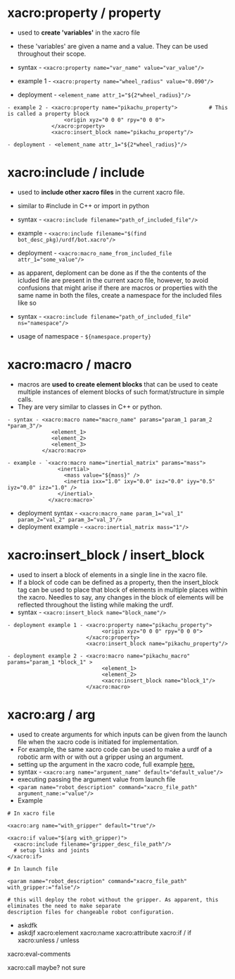 
# xacro:property / property
  - used to **create 'variables'** in the xacro file
  - these 'variables' are given a name and a value. They can be used throughout their scope.
  - syntax - `<xacro:property name="var_name" value="var_value"/>`
  
  - example 1 - `<xacro:property name="wheel_radius" value="0.090"/>`
  - deployment - `<element_name attr_1="${2*wheel_radius}"/>`
  ```
  - example 2 - <xacro:property name="pikachu_property">          # This is called a property block
                    <origin xyz="0 0 0" rpy="0 0 0"> 
                </xacro:property>                           
                <xacro:insert_block name="pikachu_property"/>
  
  - deployment - <element_name attr_1="${2*wheel_radius}"/>
  ```
  
  
# xacro:include / include
  - used to **include other xacro files** in the current xacro file.
  - similar to #include in C++ or import in python
  
  - syntax - `<xacro:include filename="path_of_included_file"/>`
  
  - example - `<xacro:include filename="$(find bot_desc_pkg)/urdf/bot.xacro"/>`
  
  - deployment - `<xacro:macro_name_from_included_file attr_1="some_value"/>`
  
  - as apparent, deploment can be done as if the the contents of the icluded file are 
  present in the current xacro file, however, to avoid confusions that might arise if there are macros or
  properties with the same name in both the files, create a namespace for the included files like so
  
  - syntax - `<xacro:include filename="path_of_included_file" ns="namespace"/>`
  - usage of namespace - `${namespace.property}`
  
  
  
# xacro:macro / macro
  - macros are **used to create element blocks** that can be used to ceate multiple instances of element blocks
  of such format/structure in simple calls.
  - They are very similar to classes in C++ or python.
  ```
  - syntax - <xacro:macro name="macro_name" params="param_1 param_2 *param_3"/>
                <element_1>
                <element_2>
                <element_3>
             </xacro:macro>
             
  - example - `<xacro:macro name="inertial_matrix" params="mass">
                  <inertial>
                    <mass value="${mass}" />
                    <inertia ixx="1.0" ixy="0.0" ixz="0.0" iyy="0.5" iyz="0.0" izz="1.0" />
                  </inertial>
               </xacro:macro>`    
  ```      
  - deployment syntax - `<xacro:macro_name param_1="val_1" param_2="val_2" param_3="val_3"/>`  
  - deployment example - `<xacro:inertial_matrix mass="1"/>`
  
  
  
# xacro:insert_block / insert_block
  - used to insert a block of elements in a single line in the xacro file. 
  - If a block of code can be defined as a property, then the insert_block tag can be used to place that block of elements in     multiple places within the xacro. Needles to say, any changes in the block of elements will be reflected throughout the listing while making the urdf.
  - syntax - `<xacro:insert_block name="block_name"/>`
  ```
  - deployment example 1 - <xacro:property name="pikachu_property">
                                <origin xyz="0 0 0" rpy="0 0 0"> 
                           </xacro:property>                           
                           <xacro:insert_block name="pikachu_property"/>
                           
  - deployment example 2 - <xacro:macro name="pikachu_macro" params="param_1 *block_1" >
                                <element_1>
                                <element_2>
                                <xacro:insert_block name="block_1"/>
                           </xacro:macro>
```

# xacro:arg / arg
  - used to create arguments for which inputs can be given from the launch file when the xacro code is initiated for implementation. 
  - For example, the same xacro code can be used to make a urdf of a robotic arm with or with out a gripper using an argument.
  - setting up the argument in the xacro code, full example [here.](https://answers.ros.org/question/282902/pass-parameters-to-xacro-from-launch-file-or-otherwise/)
  - syntax - `<xacro:arg name="argument_name" default="default_value"/>`
  - executing passing the argument value from launch file
  - `<param name="robot_description" command="xacro_file_path" argument_name:="value"/>`
  - Example
  ```
  # In xacro file
  
  <xacro:arg name="with_gripper" default="true"/>
  
  <xacro:if value="$(arg with_gripper)">
    <xacro:include filename="gripper_desc_file_path"/>
    # setup links and joints
  </xacro:if>
  
  # In launch file
  
  <param name="robot_description" command="xacro_file_path" with_gripper:="false"/>
  
  # this will deploy the robot without the gripper. As apparent, this eliminates the need to make separate 
  description files for changeable robot configuration.
  ```
  - askdfk
  - askdjf
xacro:element
xacro:name
xacro:attribute
xacro:if / if
xacro:unless / unless

xacro:eval-comments

xacro:call maybe? not sure
